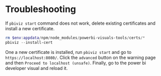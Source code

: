 # Troubleshooting

If `pbiviz start` command does not work, delete existing certificates and install a new certificate.

```Powershell
rm $env:appdata/npm/node_modules/powerbi-visuals-tools/certs/*
pbiviz --install-cert
```

One a new certificate is installed, run `pbiviz start` and go to `https://localhost:8080/`. Click the `advanced` button on the warning page and then `Proceed to localhost (unsafe)`. Finally, go to the power bi developer visual and reload it.
